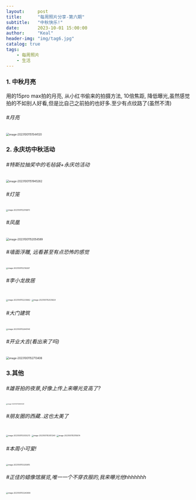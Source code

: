 ```yaml
---
layout:     post
title:      "每周照片分享-第六期"
subtitle:   "中秋快乐!"
date:       2023-10-01 15:00:00
author:     "Keal"
header-img: "img/tag6.jpg"
catalog: true
tags:
    - 每周照片
    - 生活
---
```


### 1. 中秋月亮

用的15pro max拍的月亮, 从小红书偷来的拍摄方法, 10倍焦距, 降低曝光,虽然感觉拍的不如别人好看,但是比自己之前拍的也好多.至少有点纹路了(虽然不清)

###### #月亮

<img src="https://raw.githubusercontent.com/kneed/typora_img_respository/main/typora/202310011533659.png" alt="image-20231001151544120" style="zoom:50%;" />

### 2. 永庆坊中秋活动

###### #特斯拉抽奖中的毛毡袋+永庆坊活动

<img src="https://raw.githubusercontent.com/kneed/typora_img_respository/main/typora/202310011533307.png" alt="image-20231001151945262" style="zoom:50%;" />

###### #灯笼

<img src="https://raw.githubusercontent.com/kneed/typora_img_respository/main/typora/202310011533117.png" alt="image-20231001152016870" style="zoom: 33%;" />

###### #凤凰

<img src="https://raw.githubusercontent.com/kneed/typora_img_respository/main/typora/202310011533835.png" alt="image-20231001152054589" style="zoom:50%;" />

###### #墙面浮雕, 远看甚至有点恐怖的感觉

<img src="https://raw.githubusercontent.com/kneed/typora_img_respository/main/typora/202310011536338.png" alt="image-20231001152136267" style="zoom:33%;" />

###### #李小龙故居

<img src="https://raw.githubusercontent.com/kneed/typora_img_respository/main/typora/202310011536118.png" alt="image-20231001152235862" style="zoom:33%;" />



<img src="https://raw.githubusercontent.com/kneed/typora_img_respository/main/typora/202310011533942.png" alt="image-20231001152535824" style="zoom: 33%;" />

###### #大门建筑

<img src="https://raw.githubusercontent.com/kneed/typora_img_respository/main/typora/202310011533124.png" alt="image-20231001152640140" style="zoom: 33%;" />

###### #开业大吉(看出来了吗)

<img src="https://raw.githubusercontent.com/kneed/typora_img_respository/main/typora/202310011533082.png" alt="image-20231001152713406" style="zoom:50%;" />

### 3.其他

###### #雄哥拍的夜景,好像上传上来曝光变高了?



<img src="https://raw.githubusercontent.com/kneed/typora_img_respository/main/typora/202310011534884.png" alt="image-20231001152829241" style="zoom: 25%;" />

###### #朋友圈的西藏..这也太美了

<img src="https://raw.githubusercontent.com/kneed/typora_img_respository/main/typora/202310011534496.png" alt="image-20231001153035273" style="zoom:33%;" />



<img src="https://raw.githubusercontent.com/kneed/typora_img_respository/main/typora/202310011534797.png" alt="image-20231001153051240" style="zoom:33%;" />



<img src="https://raw.githubusercontent.com/kneed/typora_img_respository/main/typora/202310011534938.png" alt="image-20231001153110674" style="zoom:33%;" />



###### #本周小可爱!

<img src="https://raw.githubusercontent.com/kneed/typora_img_respository/main/typora/202310011534866.png" alt="image-20231001153203815" style="zoom:33%;" />

###### #正佳的蜡像馆展览,唯一一个不穿衣服的,我来曝光他hhhhhhh

<img src="https://raw.githubusercontent.com/kneed/typora_img_respository/main/typora/202310011534615.png" alt="image-20231001153243908" style="zoom:33%;" />

